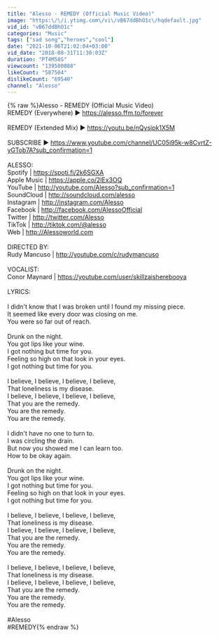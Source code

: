 ```yaml
---
title: "Alesso - REMEDY (Official Music Video)"
image: "https:\/\/i.ytimg.com\/vi\/vB67ddBhO1c\/hqdefault.jpg"
vid_id: "vB67ddBhO1c"
categories: "Music"
tags: ["sad song","heroes","cool"]
date: "2021-10-06T21:02:04+03:00"
vid_date: "2018-08-31T11:30:03Z"
duration: "PT4M58S"
viewcount: "139580888"
likeCount: "587504"
dislikeCount: "69540"
channel: "Alesso"
---
```

{% raw %}Alesso - REMEDY (Official Music Video)<br />REMEDY (Everywhere) ▶ <a rel="nofollow" target="blank" href="https://alesso.ffm.to/forever">https://alesso.ffm.to/forever</a><br /><br />REMEDY (Extended Mix) ▶ <a rel="nofollow" target="blank" href="https://youtu.be/nQysjpk1X5M">https://youtu.be/nQysjpk1X5M</a><br /><br />SUBSCRIBE ▶ <a rel="nofollow" target="blank" href="https://www.youtube.com/channel/UC05i95k-w8CvrtZ-yGTob7A?sub_confirmation=1">https://www.youtube.com/channel/UC05i95k-w8CvrtZ-yGTob7A?sub_confirmation=1</a><br /><br />ALESSO: <br />Spotify | <a rel="nofollow" target="blank" href="https://spoti.fi/2k6SGXA">https://spoti.fi/2k6SGXA</a><br />Apple Music | <a rel="nofollow" target="blank" href="https://apple.co/2lEx3OQ">https://apple.co/2lEx3OQ</a><br />YouTube | <a rel="nofollow" target="blank" href="http://youtube.com/Alesso?sub_confirmation=1">http://youtube.com/Alesso?sub_confirmation=1</a><br />SoundCloud | <a rel="nofollow" target="blank" href="http://soundcloud.com/alesso">http://soundcloud.com/alesso</a><br />Instagram | <a rel="nofollow" target="blank" href="http://instagram.com/Alesso">http://instagram.com/Alesso</a> <br />Facebook | <a rel="nofollow" target="blank" href="http://facebook.com/AlessoOfficial">http://facebook.com/AlessoOfficial</a><br />Twitter | <a rel="nofollow" target="blank" href="http://twitter.com/Alesso">http://twitter.com/Alesso</a><br />TikTok | <a rel="nofollow" target="blank" href="http://tiktok.com/@alesso">http://tiktok.com/@alesso</a> <br />Web | <a rel="nofollow" target="blank" href="http://Alessoworld.com">http://Alessoworld.com</a><br /><br />DIRECTED BY:<br />Rudy Mancuso | <a rel="nofollow" target="blank" href="http://youtube.com/c/rudymancuso">http://youtube.com/c/rudymancuso</a><br /><br />VOCALIST:<br />Conor Maynard | <a rel="nofollow" target="blank" href="https://youtube.com/user/skillzaisherebooya">https://youtube.com/user/skillzaisherebooya</a><br /><br />LYRICS: <br /><br />I didn't know that I was broken until I found my missing piece.<br />It seemed like every door was closing on me.<br />You were so far out of reach.<br /><br />Drunk on the night.<br />You got lips like your wine.<br />I got nothing but time for you.<br />Feeling so high on that look in your eyes.<br />I got nothing but time for you.<br /><br />I believe, I believe, I believe, I believe,<br />That loneliness is my disease.<br />I believe, I believe, I believe, I believe,<br />That you are the remedy.<br />You are the remedy.<br />You are the remedy. <br /><br />I didn't have no one to turn to.<br />I was circling the drain.<br />But now you showed me I can learn too.<br />How to be okay again.<br /><br />Drunk on the night.<br />You got lips like your wine.<br />I got nothing but time for you.<br />Feeling so high on that look in your eyes.<br />I got nothing but time for you.<br /><br />I believe, I believe, I believe, I believe,<br />That loneliness is my disease.<br />I believe, I believe, I believe, I believe,<br />That you are the remedy. <br />You are the remedy.<br />You are the remedy.<br /><br />I believe, I believe, I believe, I believe,<br />That loneliness is my disease.<br />I believe, I believe, I believe, I believe,<br />That you are the remedy.<br />You are the remedy.<br />You are the remedy.<br /><br />#Alesso<br />#REMEDY{% endraw %}
